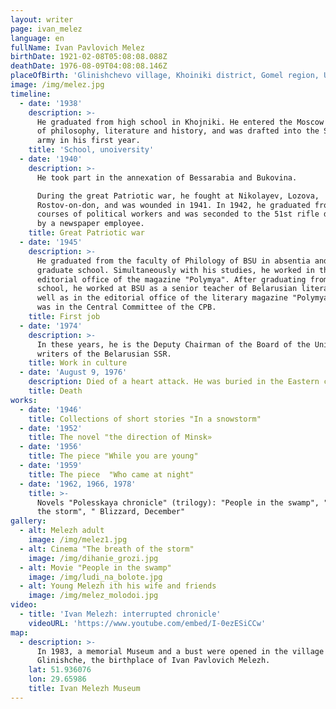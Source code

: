 ```yaml
---
layout: writer
page: ivan_melez
language: en
fullName: Ivan Pavlovich Melez
birthDate: 1921-02-08T05:08:08.088Z
deathDate: 1976-08-09T04:08:08.146Z
placeOfBirth: 'Glinishchevo village, Khoiniki district, Gomel region, USSR'
image: /img/melez.jpg
timeline:
  - date: '1938'
    description: >-
      He graduated from high school in Khojniki. He entered the Moscow Institute
      of philosophy, literature and history, and was drafted into the Soviet
      army in his first year.
    title: 'School, unoiversity'
  - date: '1940'
    description: >-
      He took part in the annexation of Bessarabia and Bukovina.

      During the great Patriotic war, he fought at Nikolayev, Lozova,
      Rostov-on-don, and was wounded in 1941. In 1942, he graduated from the
      courses of political workers and was seconded to the 51st rifle division
      by a newspaper employee.
    title: Great Patriotic war
  - date: '1945'
    description: >-
      He graduated from the faculty of Philology of BSU in absentia and entered
      graduate school. Simultaneously with his studies, he worked in the
      editorial office of the magazine "Polymya". After graduating from graduate
      school, he worked at BSU as a senior teacher of Belarusian literature, as
      well as in the editorial office of the literary magazine "Polymya", and
      was in the Central Committee of the CPB.
    title: First job
  - date: '1974'
    description: >-
      In these years, he is the Deputy Chairman of the Board of the Union of
      writers of the Belarusian SSR.
    title: Work in culture
  - date: 'August 9, 1976'
    description: Died of a heart attack. He was buried in the Eastern cemetery of Minsk.
    title: Death
works:
  - date: '1946'
    title: Collections of short stories "In a snowstorm"
  - date: '1952'
    title: The novel "the direction of Minsk»
  - date: '1956'
    title: The piece "While you are young"
  - date: '1959'
    title: The piece  "Who came at night"
  - date: '1962, 1966, 1978'
    title: >-
      Novels "Polesskaya chronicle" (trilogy): "People in the swamp", "Breath of
      the storm", " Blizzard, December"
gallery:
  - alt: Melezh adult
    image: /img/melez1.jpg
  - alt: Cinema "The breath of the storm"
    image: /img/dihanie_grozi.jpg
  - alt: Movie "People in the swamp"
    image: /img/ludi_na_bolote.jpg
  - alt: Young Melezh ith his wife and friends
    image: /img/melez_molodoi.jpg
video:
  - title: 'Ivan Melezh: interrupted chronicle'
    videoURL: 'https://www.youtube.com/embed/I-0ezESiCCw'
map:
  - description: >-
      In 1983, a memorial Museum and a bust were opened in the village of
      Glinishche, the birthplace of Ivan Pavlovich Melezh.
    lat: 51.936076
    lon: 29.65986
    title: Ivan Melezh Museum
---
```


